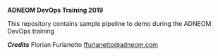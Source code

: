 **ADNEOM DevOps Training 2019**


This repository contains sample pipeline to demo during the ADNEOM DevOps training

***Credits***
Florian Furlanetto <ffurlanetto@adneom.com> 